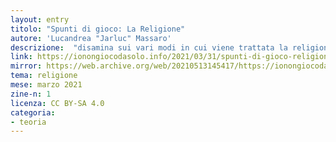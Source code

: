 ```yaml
---
layout: entry
titolo: "Spunti di gioco: La Religione"
autore: 'Lucandrea "Jarluc" Massaro'
descrizione:  "disamina sui vari modi in cui viene trattata la religione nei vari mondi e ambientazionie dei GdR"
link: https://ionongiocodasolo.info/2021/03/31/spunti-di-gioco-religione/
mirror: https://web.archive.org/web/20210513145417/https://ionongiocodasolo.info/2021/03/31/spunti-di-gioco-religione/
tema: religione
mese: marzo 2021
zine-n: 1
licenza: CC BY-SA 4.0
categoria:
- teoria
---
```

